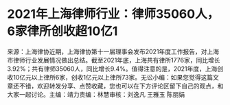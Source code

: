 # 2021年上海律师行业：律师35060人，6家律所创收超10亿1

来源：上海律协近期，上海律协第十一届理事会发布2021年度工作报告，对上海市律师行业发展情况做出总结。截至2021年底，上海共有律所1776家，同比增长3.92%；共有律师35060人，同比增长9.4%。值得注意的是，2021年度，上海创收10亿元以上律所6家，创收1亿元以上律所73家。无讼小编：如果您觉得这篇文章还不错，欢迎转发分享、点赞收藏，您也可以在下方评论区留下自己的观点，和大家一起讨论。主编：靖力责编：林慧审核：刘逸凡 王雅玉 陈丽娟 

